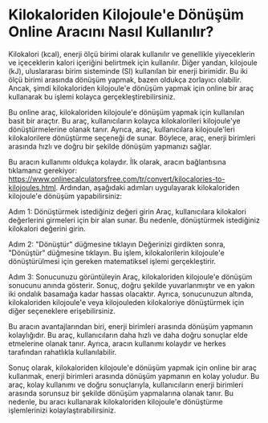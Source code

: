 Kilokaloriden Kilojoule'e Dönüşüm Online Aracını Nasıl Kullanılır?
==================================================================

Kilokalori (kcal), enerji ölçü birimi olarak kullanılır ve genellikle yiyeceklerin ve içeceklerin kalori içeriğini belirtmek için kullanılır. Diğer yandan, kilojoule (kJ), uluslararası birim sisteminde (SI) kullanılan bir enerji birimidir. Bu iki ölçü birimi arasında dönüşüm yapmak, bazen oldukça zorlayıcı olabilir. Ancak, şimdi kilokaloriden kilojoule'e dönüşüm yapmak için online bir araç kullanarak bu işlemi kolayca gerçekleştirebilirsiniz.

Bu online araç, kilokaloriden kilojoule'e dönüşüm yapmak için kullanılan basit bir araçtır. Bu araç, kullanıcıların kolayca kilokalorileri kilojoule'ye dönüştürmelerine olanak tanır. Ayrıca, araç, kullanıcılara kilojoule'leri kilokalorilere dönüştürme seçeneği de sunar. Böylece, araç, enerji birimleri arasında hızlı ve doğru bir şekilde dönüşüm yapmanızı sağlar.

Bu aracın kullanımı oldukça kolaydır. İlk olarak, aracın bağlantısına tıklamanız gerekiyor: <https://www.onlinecalculatorsfree.com/tr/convert/kilocalories-to-kilojoules.html>. Ardından, aşağıdaki adımları uygulayarak kilokaloriden kilojoule'e dönüşüm yapabilirsiniz:

Adım 1: Dönüştürmek istediğiniz değeri girin Araç, kullanıcılara kilokalori değerlerini girmeleri için bir alan sunar. Bu nedenle, dönüştürmek istediğiniz kilokalori değerini girin.

Adım 2: "Dönüştür" düğmesine tıklayın Değerinizi girdikten sonra, "Dönüştür" düğmesine tıklayın. Bu işlem, kilokalorilerin kilojoule'e dönüştürülmesi için gereken matematiksel işlemi gerçekleştirir.

Adım 3: Sonucunuzu görüntüleyin Araç, kilokaloriden kilojoule'e dönüşüm sonucunu anında gösterir. Sonuç, doğru şekilde yuvarlanmıştır ve en yakın iki ondalık basamağa kadar hassas olacaktır. Ayrıca, sonucunuzun altında, kilokaloriden kilojoule'e veya kilojouleden kilokaloriye dönüştürmek için diğer seçeneklere erişebilirsiniz.

Bu aracın avantajlarından biri, enerji birimleri arasında dönüşüm yapmanın kolaylığıdır. Bu araç, kullanıcıların daha hızlı ve daha doğru sonuçlar elde etmelerine olanak tanır. Ayrıca, aracın kullanımı kolaydır ve herkes tarafından rahatlıkla kullanılabilir.

Sonuç olarak, kilokaloriden kilojoule'e dönüşüm yapmak için online bir araç kullanmak, enerji birimleri arasında dönüşüm yapmanın en kolay yoludur. Bu araç, kolay kullanımı ve doğru sonuçlarıyla, kullanıcıların enerji birimleri arasında sorunsuz bir şekilde dönüşüm yapmalarına olanak tanır. Bu nedenle, bu aracı kullanarak kilokaloriden kilojoule'e dönüştürme işlemlerinizi kolaylaştırabilirsiniz.